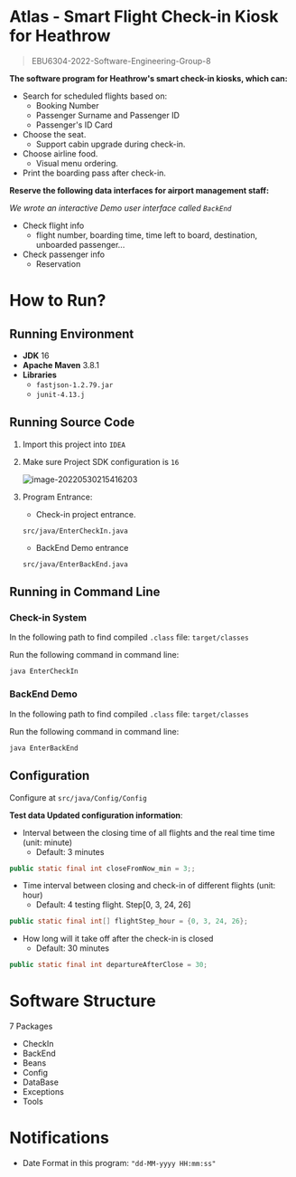 # Atlas - Smart Flight Check-in Kiosk for Heathrow

> EBU6304-2022-Software-Engineering-Group-8

**The software program for Heathrow's smart check-in kiosks, which can:**

- Search for scheduled flights based on:
  - Booking Number
  - Passenger Surname and Passenger ID
  - Passenger's ID Card
- Choose the seat.
  - Support cabin upgrade during check-in.
- Choose airline food.
  - Visual menu ordering.
- Print the boarding pass after check-in.

**Reserve the following data interfaces for airport management staff:** 

*We wrote an interactive Demo user interface called `BackEnd`*

- Check flight info
  - flight number, boarding time, time left to board, destination, unboarded passenger...
- Check passenger info
  - Reservation

# How to Run?

## Running Environment

- **JDK** 16
- **Apache Maven** 3.8.1
- **Libraries**
  - `fastjson-1.2.79.jar`
  - `junit-4.13.j`


## Running Source Code

1. Import this project into `IDEA`

2. Make sure Project SDK configuration is `16`

   ![image-20220530215416203](https://typorastroage.oss-cn-beijing.aliyuncs.com/img/image-20220530215416203.png)

2. Program Entrance:

   - Check-in project entrance.

   ```
   src/java/EnterCheckIn.java
   ```

   - BackEnd Demo entrance

   ```
   src/java/EnterBackEnd.java
   ```

## Running in Command Line

### Check-in System

In the following path to find compiled `.class` file: `target/classes`

Run the following command in command line:

```
java EnterCheckIn
```

### BackEnd Demo

In the following path to find compiled `.class` file: `target/classes`

Run the following command in command line:

```
java EnterBackEnd
```

## Configuration

Configure at  `src/java/Config/Config`

**Test data Updated configuration information**:

- Interval between the closing time of all flights and the real time time (unit: minute)
  - Default: 3 minutes

```java
public static final int closeFromNow_min = 3;;
```

- Time interval between closing and check-in of different flights (unit: hour)
  - Default: 4 testing flight. Step[0, 3, 24, 26]

```java
public static final int[] flightStep_hour = {0, 3, 24, 26};
```

- How long will it take off after the check-in is closed
  - Default: 30 minutes

```java
public static final int departureAfterClose = 30;
```

# Software Structure

7 Packages

- CheckIn
- BackEnd
- Beans
- Config
- DataBase
- Exceptions
- Tools

# Notifications
* Date Format in this program: `"dd-MM-yyyy HH:mm:ss"`

